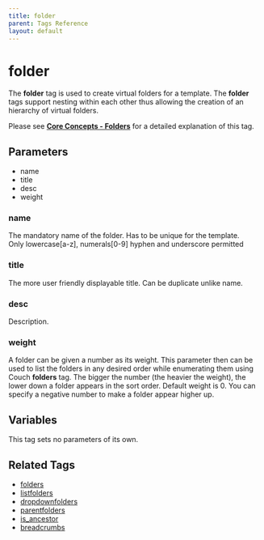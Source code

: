 ```yaml
---
title: folder
parent: Tags Reference
layout: default
---
```


# folder

The **folder** tag is used to create virtual folders for a template. The **folder** tags support nesting within each other thus allowing the creation of an hierarchy of virtual folders.

Please see [**Core Concepts - Folders**](../../concepts/using-folders.html) for a detailed explanation of this tag.

## Parameters

*   name
*   title
*   desc
*   weight

### name

The mandatory name of the folder. Has to be unique for the template.<br/>
Only lowercase\[a-z\], numerals\[0-9\] hyphen and underscore permitted

### title

The more user friendly displayable title. Can be duplicate unlike name.

### desc

Description.

### weight

A folder can be given a number as its weight. This parameter then can be used to list the folders in any desired order while enumerating them using Couch **folders** tag. The bigger the number (the heavier the weight), the lower down a folder appears in the sort order. Default weight is 0\. You can specify a negative number to make a folder appear higher up.

## Variables

This tag sets no parameters of its own.

## Related Tags

*   [folders](../folders.html)
*   [listfolders](../listfolders.html)
*   [dropdownfolders](../dropdownfolders.html)
*   [parentfolders](../parentfolders.html)
*   [is\_ancestor](../is_ancestor.html)
*   [breadcrumbs](../breadcrumbs.html)

